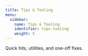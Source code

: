 ```yaml
---
title: Tips & Tooling
menu:
  sidebar:
    name: Tips & Tooling
    identifier: tips-tooling
    weight: 5
---
```


Quick hits, utilities, and one-off fixes.
